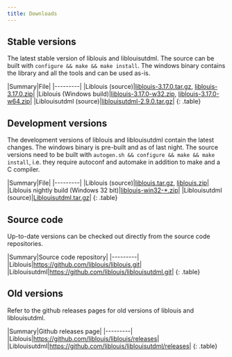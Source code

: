 ```yaml
---
title: Downloads
---
```


## Stable versions

The latest stable version of liblouis and liblouisutdml. The source
can be built with `configure && make && make install`. The windows
binary contains the library and all the tools and can be used as-is.

|Summary|File|
|---------|
|Liblouis (source)|[liblouis-3.17.0.tar.gz](https://github.com/liblouis/liblouis/releases/download/v3.17.0/liblouis-3.17.0.tar.gz), [liblouis-3.17.0.zip](https://github.com/liblouis/liblouis/releases/download/v3.17.0/liblouis-3.17.0.zip)|
|Liblouis (Windows build)|[liblouis-3.17.0-w32.zip](https://github.com/liblouis/liblouis/releases/download/v3.17.0/liblouis-3.17.0-w32.zip), [liblouis-3.17.0-w64.zip](https://github.com/liblouis/liblouis/releases/download/v3.17.0/liblouis-3.17.0-w64.zip)|
|Liblouisutdml (source)|[liblouisutdml-2.9.0.tar.gz](https://github.com/liblouis/liblouisutdml/releases/download/v2.9.0/liblouisutdml-2.9.0.tar.gz)|
{: .table}


## Development versions

The development versions of liblouis and liblouisutdml contain the
latest changes. The windows binary is pre-built and as of last night.
The source versions need to be built with `autogen.sh && configure &&
make && make install`, i.e. they require autoconf and automake in
addition to make and a C compiler.

|Summary|File|
|---------|
|Liblouis (source)|[liblouis.tar.gz](https://github.com/liblouis/liblouis/archive/master.tar.gz), [liblouis.zip](https://github.com/liblouis/liblouis/archive/master.zip)|
|Liblouis nightly build (Windows 32 bit)|[liblouis-win32-*.zip](https://github.com/liblouis/liblouis/releases/tag/snapshot)|
|Liblouisutdml (source)|[Liblouisutdml.tar.gz](https://github.com/liblouis/liblouisutdml/archive/master.tar.gz)|
{: .table}

## Source code

Up-to-date versions can be checked out directly from the source code repositories.

|Summary|Source code repository|
|---------|
|Liblouis|<https://github.com/liblouis/liblouis.git>|
|Liblouisutdml|<https://github.com/liblouis/liblouisutdml.git>|
{: .table}

## Old versions

Refer to the github releases pages for old versions of liblouis and liblouisutdml.

|Summary|Github releases page|
|---------|
|Liblouis|<https://github.com/liblouis/liblouis/releases>|
|Liblouisutdml|<https://github.com/liblouis/liblouisutdml/releases>|
{: .table}
